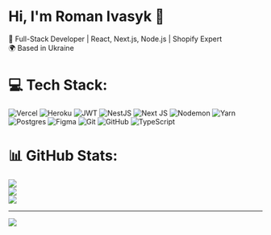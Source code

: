 # Hi, I'm Roman Ivasyk 👋
🚀 Full-Stack Developer | React, Next.js, Node.js | Shopify Expert  
🌍 Based in Ukraine

# 💻 Tech Stack:
![Vercel](https://img.shields.io/badge/vercel-%23000000.svg?style=for-the-badge&logo=vercel&logoColor=white) ![Heroku](https://img.shields.io/badge/heroku-%23430098.svg?style=for-the-badge&logo=heroku&logoColor=white) ![JWT](https://img.shields.io/badge/JWT-black?style=for-the-badge&logo=JSON%20web%20tokens) ![NestJS](https://img.shields.io/badge/nestjs-%23E0234E.svg?style=for-the-badge&logo=nestjs&logoColor=white) ![Next JS](https://img.shields.io/badge/Next-black?style=for-the-badge&logo=next.js&logoColor=white) ![Nodemon](https://img.shields.io/badge/NODEMON-%23323330.svg?style=for-the-badge&logo=nodemon&logoColor=%BBDEAD) ![Yarn](https://img.shields.io/badge/yarn-%232C8EBB.svg?style=for-the-badge&logo=yarn&logoColor=white) ![Postgres](https://img.shields.io/badge/postgres-%23316192.svg?style=for-the-badge&logo=postgresql&logoColor=white) ![Figma](https://img.shields.io/badge/figma-%23F24E1E.svg?style=for-the-badge&logo=figma&logoColor=white) ![Git](https://img.shields.io/badge/git-%23F05033.svg?style=for-the-badge&logo=git&logoColor=white) ![GitHub](https://img.shields.io/badge/github-%23121011.svg?style=for-the-badge&logo=github&logoColor=white) ![TypeScript](https://img.shields.io/badge/typescript-%23007ACC.svg?style=for-the-badge&logo=typescript&logoColor=white)
# 📊 GitHub Stats:
![](https://github-readme-stats.vercel.app/api?username=ivasykdok&theme=default&hide_border=true&include_all_commits=true&count_private=true)<br/>
![](https://nirzak-streak-stats.vercel.app/?user=ivasykdok&theme=default&hide_border=true)<br/>
![](https://github-readme-stats.vercel.app/api/top-langs/?username=ivasykdok&theme=default&hide_border=true&include_all_commits=true&count_private=true&layout=compact)

---
[![](https://visitcount.itsvg.in/api?id=ivasykdok&icon=3&color=0)](https://visitcount.itsvg.in)

<!-- Proudly created with GPRM ( https://gprm.itsvg.in ) -->
